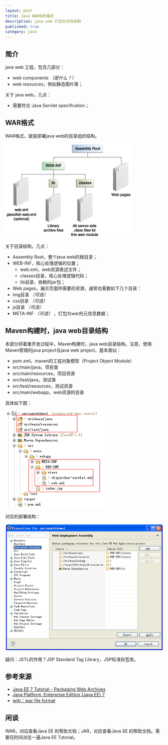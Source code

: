 ```yaml
---
layout: post
title: Java WAR包的格式
description: java web 打包方式的说明
published: true
category: java
---
```


## 简介

java web 工程，包含几部分：

* web components *（是什么？）*
* web resources，例如静态图片等；



关于 java web，几点：

* 需要符合 Java Servlet specification；


## WAR格式

WAR格式，就是部署java web的目录组织结构。

![](/images/java-war-format/web-module-structure.png)


关于目录结构，几点：

* Assembly Root，整个java web的根目录；
* WEB-INF，核心处理逻辑的位置；
	* web.xml，web资源表述文件；
	* classes目录，核心处理逻辑代码；
	* lib目录，依赖的jar包；
* Web pages，展示页面所需要的资源，通常也需要如下几个目录：
* img目录 *（可选）*
* css目录 *（可选）*
* js目录 *（可选）*
* META-INF *（可选）* ，打包为war的元信息数据；


## Maven构建时，java web目录结构

本部分将着重开发过程中，Maven构建时，java web目录结构。注意，使用Maven管理的java project与java web project，基本类似：

* pom.xml，maven的工程对象模型（Project Object Module）
* src/main/java，项目类
* src/main/resources，项目资源
* src/test/java，测试类
* src/test/resources，测试资源
* src/main/webapp，web资源的目录

具体如下图：

![](/images/java-war-format/java-web-maven.png)

对应的部署结构：

![](/images/java-war-format/deployment-assembly.png)






疑问：JSTL的作用？JSP Standard Tag Library，JSP标准标签库。




## 参考来源

* [Java EE 7 Tutorial - Packaging Web Archives][Java EE 7 Tutorial - Packaging Web Archives]
* [Java Platform, Enterprise Edition (Java EE) 7][Java Platform, Enterprise Edition (Java EE) 7]
* [wiki：war file format][wiki：war file format]




## 闲谈

WAR，对应查看Java EE 的帮助文档；JAR，对应查看Java SE 的帮助文档。需要花时间浏览一遍Java EE Tutorial。









[NingG]:    http://ningg.github.com  "NingG"


[Java Platform, Enterprise Edition (Java EE) 7]:		https://docs.oracle.com/javaee/7/index.html
[Java EE 7 Tutorial - Packaging Web Archives]:			https://docs.oracle.com/javaee/7/tutorial/packaging003.htm
[wiki：war file format]:								http://en.wikipedia.org/wiki/WAR_%28file_format%29









